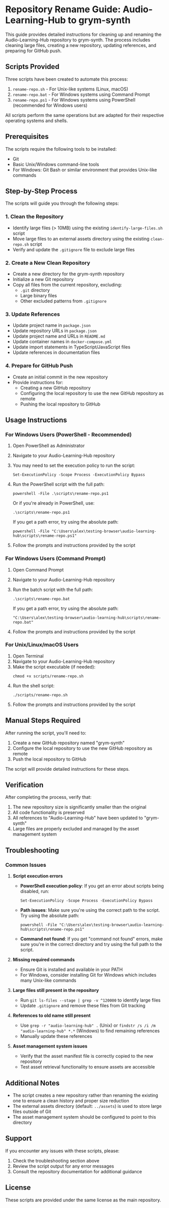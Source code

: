 # Repository Rename Guide: Audio-Learning-Hub to grym-synth

This guide provides detailed instructions for cleaning up and renaming the Audio-Learning-Hub repository to grym-synth. The process includes cleaning large files, creating a new repository, updating references, and preparing for GitHub push.

## Scripts Provided

Three scripts have been created to automate this process:

1. `rename-repo.sh` - For Unix-like systems (Linux, macOS)
2. `rename-repo.bat` - For Windows systems using Command Prompt
3. `rename-repo.ps1` - For Windows systems using PowerShell (recommended for Windows users)

All scripts perform the same operations but are adapted for their respective operating systems and shells.

## Prerequisites

The scripts require the following tools to be installed:

- Git
- Basic Unix/Windows command-line tools
- For Windows: Git Bash or similar environment that provides Unix-like commands

## Step-by-Step Process

The scripts will guide you through the following steps:

### 1. Clean the Repository

- Identify large files (> 10MB) using the existing `identify-large-files.sh` script
- Move large files to an external assets directory using the existing `clean-repo.sh` script
- Verify and update the `.gitignore` file to exclude large files

### 2. Create a New Clean Repository

- Create a new directory for the grym-synth repository
- Initialize a new Git repository
- Copy all files from the current repository, excluding:
  - `.git` directory
  - Large binary files
  - Other excluded patterns from `.gitignore`

### 3. Update References

- Update project name in `package.json`
- Update repository URLs in `package.json`
- Update project name and URLs in `README.md`
- Update container names in `docker-compose.yml`
- Update import statements in TypeScript/JavaScript files
- Update references in documentation files

### 4. Prepare for GitHub Push

- Create an initial commit in the new repository
- Provide instructions for:
  - Creating a new GitHub repository
  - Configuring the local repository to use the new GitHub repository as remote
  - Pushing the local repository to GitHub

## Usage Instructions

### For Windows Users (PowerShell - Recommended)

1. Open PowerShell as Administrator
2. Navigate to your Audio-Learning-Hub repository
3. You may need to set the execution policy to run the script:
   ```
   Set-ExecutionPolicy -Scope Process -ExecutionPolicy Bypass
   ```
4. Run the PowerShell script with the full path:
   ```
   powershell -File .\scripts\rename-repo.ps1
   ```

   Or if you're already in PowerShell, use:
   ```
   .\scripts\rename-repo.ps1
   ```

   If you get a path error, try using the absolute path:
   ```
   powershell -File "C:\Users\alex\testing-browser\audio-learning-hub\scripts\rename-repo.ps1"
   ```
5. Follow the prompts and instructions provided by the script

### For Windows Users (Command Prompt)

1. Open Command Prompt
2. Navigate to your Audio-Learning-Hub repository
3. Run the batch script with the full path:
   ```
   .\scripts\rename-repo.bat
   ```

   If you get a path error, try using the absolute path:
   ```
   "C:\Users\alex\testing-browser\audio-learning-hub\scripts\rename-repo.bat"
   ```
4. Follow the prompts and instructions provided by the script

### For Unix/Linux/macOS Users

1. Open Terminal
2. Navigate to your Audio-Learning-Hub repository
3. Make the script executable (if needed):
   ```
   chmod +x scripts/rename-repo.sh
   ```
4. Run the shell script:
   ```
   ./scripts/rename-repo.sh
   ```
5. Follow the prompts and instructions provided by the script

## Manual Steps Required

After running the script, you'll need to:

1. Create a new GitHub repository named "grym-synth"
2. Configure the local repository to use the new GitHub repository as remote
3. Push the local repository to GitHub

The script will provide detailed instructions for these steps.

## Verification

After completing the process, verify that:

1. The new repository size is significantly smaller than the original
2. All code functionality is preserved
3. All references to "Audio-Learning-Hub" have been updated to "grym-synth"
4. Large files are properly excluded and managed by the asset management system

## Troubleshooting

### Common Issues

1. **Script execution errors**
   - **PowerShell execution policy**: If you get an error about scripts being disabled, run:
     ```
     Set-ExecutionPolicy -Scope Process -ExecutionPolicy Bypass
     ```
   - **Path issues**: Make sure you're using the correct path to the script. Try using the absolute path:
     ```
     powershell -File "C:\Users\alex\testing-browser\audio-learning-hub\scripts\rename-repo.ps1"
     ```
   - **Command not found**: If you get "command not found" errors, make sure you're in the correct directory and try using the full path to the script.

2. **Missing required commands**
   - Ensure Git is installed and available in your PATH
   - For Windows, consider installing Git for Windows which includes many Unix-like commands

3. **Large files still present in the repository**
   - Run `git ls-files --stage | grep -v ^120000` to identify large files
   - Update `.gitignore` and remove these files from Git tracking

4. **References to old name still present**
   - Use `grep -r "audio-learning-hub" .` (Unix) or `findstr /s /i /m "audio-learning-hub" *.*` (Windows) to find remaining references
   - Manually update these references

5. **Asset management system issues**
   - Verify that the asset manifest file is correctly copied to the new repository
   - Test asset retrieval functionality to ensure assets are accessible

## Additional Notes

- The script creates a new repository rather than renaming the existing one to ensure a clean history and proper size reduction
- The external assets directory (default: `../assets`) is used to store large files outside of Git
- The asset management system should be configured to point to this directory

## Support

If you encounter any issues with these scripts, please:

1. Check the troubleshooting section above
2. Review the script output for any error messages
3. Consult the repository documentation for additional guidance

## License

These scripts are provided under the same license as the main repository.

